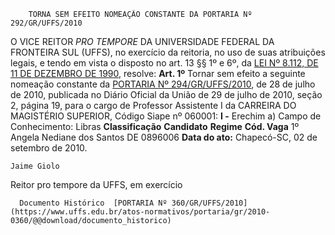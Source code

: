         TORNA SEM EFEITO NOMEAÇÃO CONSTANTE DA PORTARIA Nº 292/GR/UFFS/2010  

 O VICE REITOR *PRO TEMPORE*  DA UNIVERSIDADE FEDERAL DA FRONTEIRA SUL (UFFS), no exercício da reitoria, no uso de suas atribuições legais, e tendo em vista o disposto no art. 13 §§ 1º e 6º, da [LEI Nº 8.112, DE 11 DE DEZEMBRO DE 1990](http://www.planalto.gov.br/ccivil_03/LEIS/L8112cons.htm), resolve:   **Art. 1º**  Tornar sem efeito a seguinte nomeação constante da [PORTARIA Nº 294/GR/UFFS/2010](https://www.uffs.edu.br/atos-normativos/portaria/gr/2010-0294), de 28 de julho de 2010, publicada no Diário Oficial da União de 29 de julho de 2010, seção 2, página 19, para o cargo de Professor Assistente I da CARREIRA DO MAGISTÉRIO SUPERIOR, Código Siape nº 060001: **I -**  Erechim a) Campo de Conhecimento: Libras     **Classificação**    **Candidato**    **Regime**    **Cód. Vaga**      1º   Angela Nediane dos Santos   DE   0896006            **Data do ato:** Chapecó-SC, 02 de setembro de 2010.   
 

    Jaime Giolo   
 Reitor pro tempore da UFFS, em exercício 

      Documento Histórico  [PORTARIA Nº 360/GR/UFFS/2010](https://www.uffs.edu.br/atos-normativos/portaria/gr/2010-0360/@@download/documento_historico)     
      